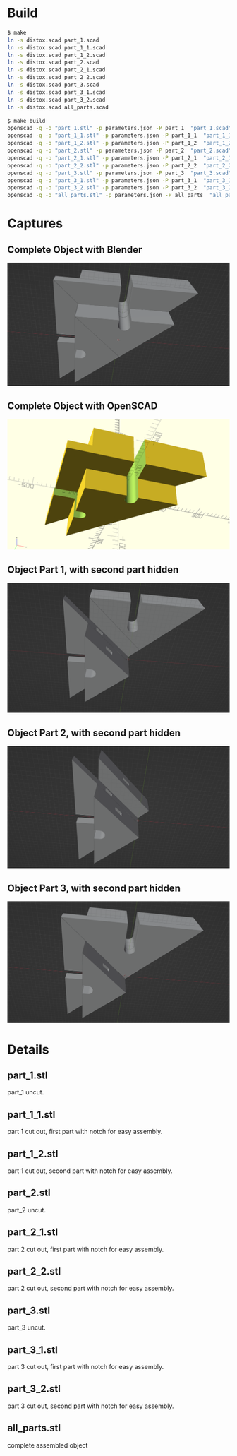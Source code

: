 # Build
```bash
$ make
ln -s distox.scad part_1.scad
ln -s distox.scad part_1_1.scad
ln -s distox.scad part_1_2.scad
ln -s distox.scad part_2.scad
ln -s distox.scad part_2_1.scad
ln -s distox.scad part_2_2.scad
ln -s distox.scad part_3.scad
ln -s distox.scad part_3_1.scad
ln -s distox.scad part_3_2.scad
ln -s distox.scad all_parts.scad
```

```bash
$ make build
openscad -q -o "part_1.stl" -p parameters.json -P part_1  "part_1.scad"
openscad -q -o "part_1_1.stl" -p parameters.json -P part_1_1  "part_1_1.scad"
openscad -q -o "part_1_2.stl" -p parameters.json -P part_1_2  "part_1_2.scad"
openscad -q -o "part_2.stl" -p parameters.json -P part_2  "part_2.scad"
openscad -q -o "part_2_1.stl" -p parameters.json -P part_2_1  "part_2_1.scad"
openscad -q -o "part_2_2.stl" -p parameters.json -P part_2_2  "part_2_2.scad"
openscad -q -o "part_3.stl" -p parameters.json -P part_3  "part_3.scad"
openscad -q -o "part_3_1.stl" -p parameters.json -P part_3_1  "part_3_1.scad"
openscad -q -o "part_3_2.stl" -p parameters.json -P part_3_2  "part_3_2.scad"
openscad -q -o "all_parts.stl" -p parameters.json -P all_parts  "all_parts.scad"
```

# Captures

## Complete Object with Blender
![complete-object-blender](complete-object-blender.png)

## Complete Object with OpenSCAD

![complete-object-openscad](complete-object-openscad.png)

## Object Part 1, with second part hidden

![part1-second_part_hide](part1-second_part_hide.png)

## Object Part 2, with second part hidden

![part2-second_part_hide](part2-second_part_hide.png)

## Object Part 3, with second part hidden

![part3-second_part_hide](part3-second_part_hide.png)

# Details

## part_1.stl

part_1 uncut.

## part_1_1.stl

part 1 cut out, first part with notch for easy assembly.

## part_1_2.stl

part 1 cut out, second part with notch for easy assembly.

## part_2.stl

part_2 uncut.

## part_2_1.stl

part 2 cut out, first part with notch for easy assembly.

## part_2_2.stl

part 2 cut out, second part with notch for easy assembly.

## part_3.stl

part_3 uncut.

## part_3_1.stl

part 3 cut out, first part with notch for easy assembly.

## part_3_2.stl

part 3 cut out, second part with notch for easy assembly.

## all_parts.stl

complete assembled object
